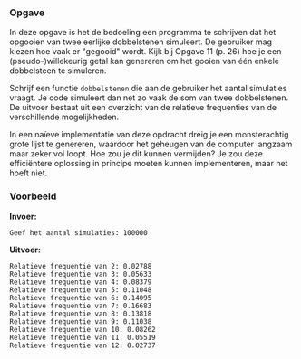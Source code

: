 ### Opgave

In deze opgave is het de bedoeling een programma te schrijven dat het opgooien van twee eerlijke dobbelstenen simuleert. De gebruiker mag kiezen hoe vaak er "gegooid" wordt. Kijk bij Opgave 11 (p. 26) hoe je een (pseudo-)willekeurig getal kan genereren om het gooien van één enkele dobbelsteen te simuleren.

Schrijf een functie `dobbelstenen` die aan de gebruiker het aantal simulaties vraagt. Je code simuleert dan net zo vaak de som van twee dobbelstenen. De uitvoer bestaat uit een overzicht van de relatieve frequenties van de verschillende mogelijkheden.

In een naïeve implementatie van deze opdracht dreig je een monsterachtig grote lijst te genereren, waardoor het geheugen van de computer langzaam maar zeker vol loopt. Hoe zou je dit kunnen vermijden? Je zou deze efficiëntere oplossing in principe moeten kunnen implementeren, maar het hoeft niet.

### Voorbeeld

**Invoer:**

    Geef het aantal simulaties: 100000

**Uitvoer:**

    Relatieve frequentie van 2: 0.02788
    Relatieve frequentie van 3: 0.05633
    Relatieve frequentie van 4: 0.08379
    Relatieve frequentie van 5: 0.11048
    Relatieve frequentie van 6: 0.14095
    Relatieve frequentie van 7: 0.16683
    Relatieve frequentie van 8: 0.13818
    Relatieve frequentie van 9: 0.11038
    Relatieve frequentie van 10: 0.08262
    Relatieve frequentie van 11: 0.05519
    Relatieve frequentie van 12: 0.02737
